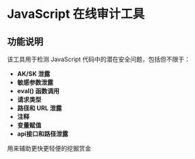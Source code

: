 # JavaScript 在线审计工具

## 功能说明

该工具用于检测 JavaScript 代码中的潜在安全问题，包括但不限于：


- **AK/SK 泄露**
- **敏感参数泄露**
- **eval() 函数调用**
- **请求类型**
- **路径和 URL 泄露**
- **注释**
- **变量赋值**
- **api接口和路径泄露**

用来辅助更快更轻便的挖掘赏金
